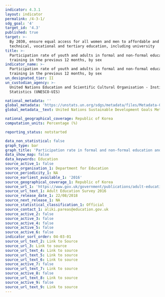 ```yaml
---
indicator: 4.3.1
layout: indicator
permalink: /4-3-1/
sdg_goal: '4'
target_id: '4.3'
published: true
target: >-
  By 2030, ensure equal access for all women and men to affordable and quality
  technical, vocational and tertiary education, including university
title: >-
  Participation rate of youth and adults in formal and non-formal education and
  training in the previous 12 months, by sex
indicator_name: >-
  Participation rate of youth and adults in formal and non-formal education and
  training in the previous 12 months, by sex
un_designated_tier: II
un_custodian_agency: >-
  United Nations Education and Scientific Cultural Organisation - Institute of
  Statistics (UNESCO-UIS)

national_metadata: ''
global_metadata: 'https://unstats.un.org/sdgs/metadata/files/Metadata-04-03-01.pdf'
global_metadata__text: United Nations Sustainable Development Goals Metadata (PDF 210 KB)

national_geographical_coverage: Republic of Korea
computation_units: Percentage (%)

reporting_status: notstarted

data_non_statistical: false
graph_type: bar
graph_title: 'Participation rate in formal and non-formal education and training, by sex'
data_show_map: false
data_keywords: Education
source_active_1: false
source_organisation_1: Department for Education
source_periodicity_1: NA
source_earliest_available_1: '2016'
source_geographical_coverage_1: Republic of Korea
source_url_1: 'https://www.gov.uk/government/publications/adult-education-survey-2016'
source_url_text_1: Adult Education Survey 2016
source_release_date_1: 22/08/2018
source_next_release_1: NA
source_statistical_classification_1: Official
source_contact_1: aliki.pareas@education.gov.uk
source_active_2: false
source_active_3: false
source_active_4: false
source_active_5: false
source_active_6: false
indicator_sort_order: 04-03-01
source_url_text_2: Link to Source
source_url_3: Link to source
source_url_text_4: Link to source
source_url_text_5: Link to source
source_url_text_6: Link to source
source_active_7: false
source_url_text_7: Link to source
source_active_8: false
source_url_text_8: Link to source
source_active_9: false
source_url_text_9: Link to source
---
```


